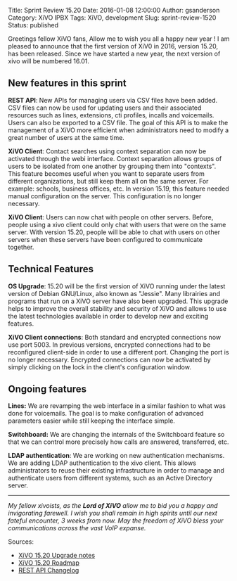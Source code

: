 Title: Sprint Review 15.20
Date: 2016-01-08 12:00:00
Author: gsanderson
Category: XiVO IPBX
Tags: XiVO, development
Slug: sprint-review-1520
Status: published

Greetings fellow XiVO fans, Allow me to wish you all a happy new year ! I am pleased to announce that the first version
of XiV0 in 2016, version 15.20, has been released. Since we have started a new year, the next version of xivo will be
numbered 16.01.

New features in this sprint
---------------------------

**REST API**: New APIs for managing users via CSV files have been added. CSV files can now be used for updating users
and their associated resources such as lines, extensions, cti profiles, incalls and voicemails. Users can also be
exported to a CSV file. The goal of this API is to make the management of a XiVO more efficient when administrators need
to modify a great number of users at the same time.

**XiVO Client**: Contact searches using context separation can now be activated through the webi interface. Context
separation allows groups of users to be isolated from one another by grouping them into "contexts". This feature becomes
useful when you want to separate users from different organizations, but still keep them all on the same server. For
example: schools, business offices, etc. In version 15.19, this feature needed manual configuration on the server. This
configuration is no longer necessary.

**XiVO Client**: Users can now chat with people on other servers. Before, people using a xivo client could only chat
with users that were on the same server. With version 15.20, people will be able to chat with users on other servers
when these servers have been configured to communicate together.

Technical Features
------------------

**OS Upgrade**: 15.20 will be the first version of XiVO running under the latest version of Debian GNU/Linux, also known
as "Jessie". Many librairies and programs that run on a XiVO server have also been upgraded. This upgrade helps to
improve the overall stability and security of XiVO and allows to use the latest technologies available in order to
develop new and exciting features.

**XiVO Client connections**: Both standard and encrypted connections now use port 5003. In previous versions, encrypted
connections had to be reconfigured client-side in order to use a different port. Changing the port is no longer
necessary. Encrypted connections can now be activated by simply clicking on the lock in the client's configuration
window.

Ongoing features
----------------

**Lines:** We are revamping the web interface in a similar fashion to what was done for voicemails. The goal is to make
configuration of advanced parameters easier while still keeping the interface simple.

**Switchboard:** We are changing the internals of the Switchboard feature so that we can control more precisely how
calls are answered, transferred, etc.

**LDAP authentication**: We are working on new authentication mechanisms. We are adding LDAP authentication to the xivo
client. This allows administrators to reuse their existing infrastructure in order to manage and authenticate users
from different systems, such as an Active Directory server.

---

*My fellow xivoists, as the **Lord of XiVO** allow me to bid you a happy and invigorating farewell. I
wish you shall remain in high spirits until our next fateful encounter, 3 weeks from now. May the
freedom of XiVO bless your communications across the vast VoIP expanse.*

Sources:

* [XiVO 15.20 Upgrade notes](http://documentation.xivo.io/en/stable/upgrade/upgrade.html#id2)
* [XiVO 15.20 Roadmap](http://projects.xivo.io/versions/236)
* [REST API Changelog](http://documentation.xivo.io/en/stable/api_sdk/rest_api/confd/changelog.html)

